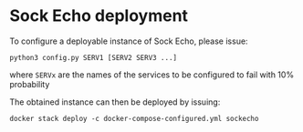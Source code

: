 # Sock Echo deployment
To configure a deployable instance of Sock Echo, please issue:
```
python3 config.py SERV1 [SERV2 SERV3 ...]
```
where `SERVx` are the names of the services to be configured to fail with 10% probability

The obtained instance can then be deployed by issuing:
```
docker stack deploy -c docker-compose-configured.yml sockecho
```